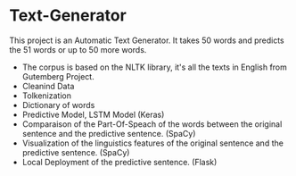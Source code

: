 # Text-Generator
This project is an Automatic Text Generator.
It takes 50 words and predicts the 51 words or up to 50 more words.

- The corpus is based on the NLTK library, it's all the texts in English from Gutemberg Project.
- Cleanind Data
- Tolkenization
- Dictionary of words
- Predictive Model, LSTM Model (Keras)
- Comparaison of the Part-Of-Speach of the words between the original sentence and the predictive sentence. (SpaCy)
- Visualization of the linguistics features of the original sentence and the predictive sentence. (SpaCy)
- Local Deployment of the predictive sentence. (Flask)
